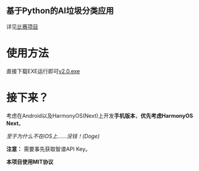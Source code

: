 ## 基于Python的AI垃圾分类应用
详见[比赛项目](https://github.com/GoogleEdge/SRSC_JDYC_710/blob/main/idea.md)

# 使用方法

直接下载EXE运行即可[v2.0.exe](https://github.com/GoogleEdge/Rubbish_Classify_Python/releases/download/v2.2.0/V2.0.exe)

# 接下来？

考虑在Android以及HarmonyOS(Next)上开发**手机版本**，**优先考虑HarmonyOS Next**。

*至于为什么不在iOS上......没钱！(Doge)*

**注意：** 需要事先获取智谱API Key。

**本项目使用MIT协议**
